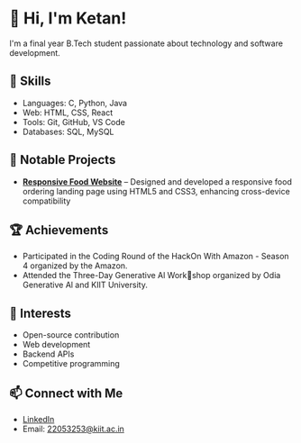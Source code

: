 # 👋 Hi, I'm Ketan!

I'm a final year B.Tech student passionate about technology and software development.

## 🔧 Skills
- Languages: C, Python, Java
- Web: HTML, CSS, React
- Tools: Git, GitHub, VS Code
- Databases: SQL, MySQL

## 📘 Notable Projects
- **[Responsive Food Website](https://github.com/Ketan253/Responsive_Food_Website)** – Designed and developed a responsive food ordering landing page using HTML5 and CSS3, enhancing cross-device compatibility


## 🏆 Achievements
- Participated in the Coding Round of the HackOn With Amazon - Season 4 organized by the Amazon.
- Attended the Three-Day Generative Al Workshop organized by Odia Generative Al and KIIT University.

## 🎯 Interests
- Open-source contribution
- Web development
- Backend APIs
- Competitive programming

## 📫 Connect with Me
- [LinkedIn](https://www.linkedin.com/in/ketan-anand-16213b279/)
- Email: 22053253@kiit.ac.in


